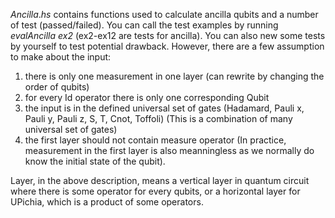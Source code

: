 $Ancilla.hs$ contains functions used to calculate ancilla qubits and a number of test (passed/failed). You can call the test examples by running *evalAncilla ex2* (ex2-ex12 are tests for ancilla). You can also new some tests by yourself to test potential drawback. However, there are a few assumption to make about the input:
1. there is only one measurement in one layer (can rewrite by changing the order of qubits)
2. for every Id operator there is only one corresponding Qubit
3. the input is in the defined universal set of gates (Hadamard, Pauli x, Pauli y, Pauli z, S, T, Cnot, Toffoli) (This is a combination of many universal set of gates)
4. the first layer should not contain measure operator (In practice, measurement in the first layer is also meanningless as we normally do know the initial state of the qubit).

Layer, in the above description, means a vertical layer in quantum circuit where there is some operator for every qubits, or a horizontal layer for UPichia, which is a product of some operators.
